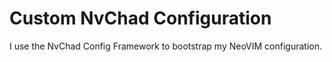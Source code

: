 # Custom NvChad Configuration

I use the NvChad Config Framework to bootstrap my NeoVIM configuration.

